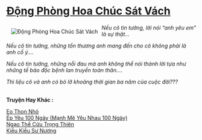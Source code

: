 <a href="https://utruyen.com/dong-phong-hoa-chuc-sat-vach/1584/" title="Động Phòng Hoa Chúc Sát Vách"><h1>Động Phòng Hoa Chúc Sát Vách</h1></a><div style="display:table"><img align="right" style="float: left; padding: 10px;" src="https://utruyen.com/images/story/200x260/dong-phong-hoa-chuc-sat-vach.jpg" alt="Động Phòng Hoa Chúc Sát Vách"><i>Nếu cô tin tưởng, lời nói “anh yêu em” là sự thật…<p></p>Nếu cô tin tưởng, những tổn thương anh mang đến cho cô không phải là anh cố ý….<p></p>Nếu cô tin tưởng, những nỗi đau mà anh không thể nói thành lời tựa như những tế bào độc bệnh lan truyền toàn thân….<p></p>Thì liệu cô và anh có bỏ lỡ khoảng thời gian ba năm của cuộc đời???</i></div><p><br><b>Truyện Hay Khác :</b></p><a href="https://utruyen.com/eo-thon-nho/17553/" alt="Eo Thon Nhỏ">Eo Thon Nhỏ</a><br/><a href="https://truyenhot2020.wordpress.com/2019/12/11/ep-yeu-100-ngay-manh-me-yeu-nhau-100-ngay/" alt="Ép Yêu 100 Ngày (Mạnh Mẽ Yêu Nhau 100 Ngày)">Ép Yêu 100 Ngày (Mạnh Mẽ Yêu Nhau 100 Ngày)</a><br/><a href="https://github.com/quanluxury/truyenhot/tree/master/truyenhay/1879/" alt="Ngạo Thế Cửu Trọng Thiên">Ngạo Thế Cửu Trọng Thiên</a><br/><a href="https://github.com/quanluxury/truyenhot/tree/master/truyenhay/2120/" alt="Kiều Kiều Sư Nương">Kiều Kiều Sư Nương</a><br/>
